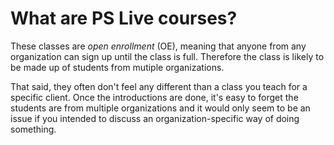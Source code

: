 # What are PS Live courses?

These classes are _open enrollment_ (OE), meaning that anyone from any organization can sign up until the class is full. Therefore the class is likely to be made up of students from mutiple organizations.

That said, they often don't feel any different than a class you teach for a specific client. Once the introductions are done, it's easy to forget the students are from multiple organizations and it would only seem to be an issue if you intended to discuss an organization-specific way of doing something.
